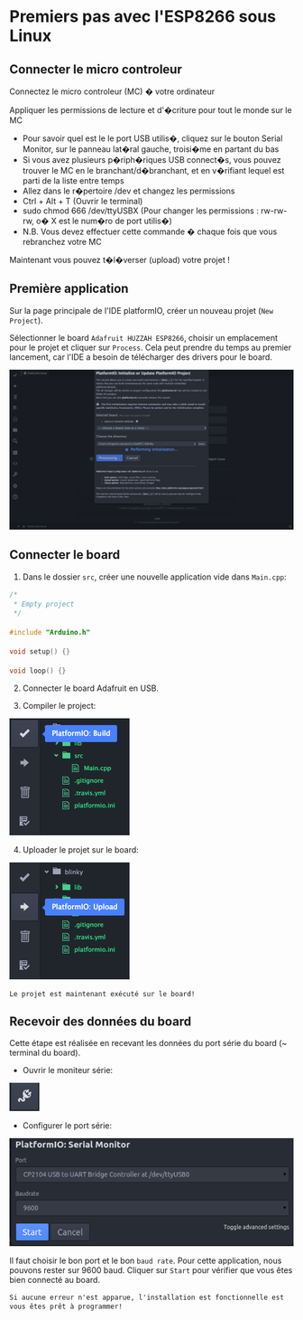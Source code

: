 Premiers pas avec l'ESP8266 sous Linux
======================================

Connecter le micro controleur
------------------------

Connectez le micro controleur (MC) � votre ordinateur

Appliquer les permissions de lecture et d'�criture pour tout le monde sur le MC
- Pour savoir quel est le le port USB utilis�, cliquez sur le bouton Serial Monitor,
sur le panneau lat�ral gauche, troisi�me en partant du bas
- Si vous avez plusieurs p�riph�riques USB connect�s, vous pouvez trouver le MC
en le branchant/d�branchant, et en v�rifiant lequel est parti de la liste entre
temps
- Allez dans le r�pertoire /dev et changez les permissions
 - Ctrl + Alt + T (Ouvrir le terminal)
 - sudo chmod 666 /dev/ttyUSBX (Pour changer les permissions : rw-rw-rw,
o� X est le num�ro de port utilis�)
 - N.B. Vous devez effectuer cette commande � chaque fois que vous rebranchez
votre MC

Maintenant vous pouvez t�l�verser (upload) votre projet !

Première application
--------------------

Sur la page principale de l'IDE platformIO, créer un nouveau projet (`New Project`).

Sélectionner le board `Adafruit HUZZAH ESP8266`, choisir un emplacement pour le projet et cliquer sur `Process`. Cela peut prendre du temps au premier lancement, car l'IDE a besoin de télécharger des drivers pour le board.

![start project](macos_start_project.png)

Connecter le board
------------------

1) Dans le dossier `src`, créer une nouvelle application vide dans `Main.cpp`:

```C
/*
 * Empty project
 */

#include "Arduino.h"

void setup() {}

void loop() {}
```

2) Connecter le board Adafruit en USB.

3) Compiler le project:

![compile project](macos_compile_project.png)

4) Uploader le projet sur le board:

![send project](macos_send_project.png)

```
Le projet est maintenant exécuté sur le board!
```

Recevoir des données du board
-----------------------------

Cette étape est réalisée en recevant les données du port série du board (~ terminal du board).

- Ouvrir le moniteur série:

![open_serial](open_serial.png)

- Configurer le port série:

![configure_serial](configure_serial_linux.png)

Il faut choisir le bon port et le bon `baud rate`. Pour cette application, nous pouvons rester sur 9600 baud. Cliquer sur `Start` pour vérifier que vous êtes bien connecté au board.

```
Si aucune erreur n'est apparue, l'installation est fonctionnelle est vous êtes prêt à programmer!
```

